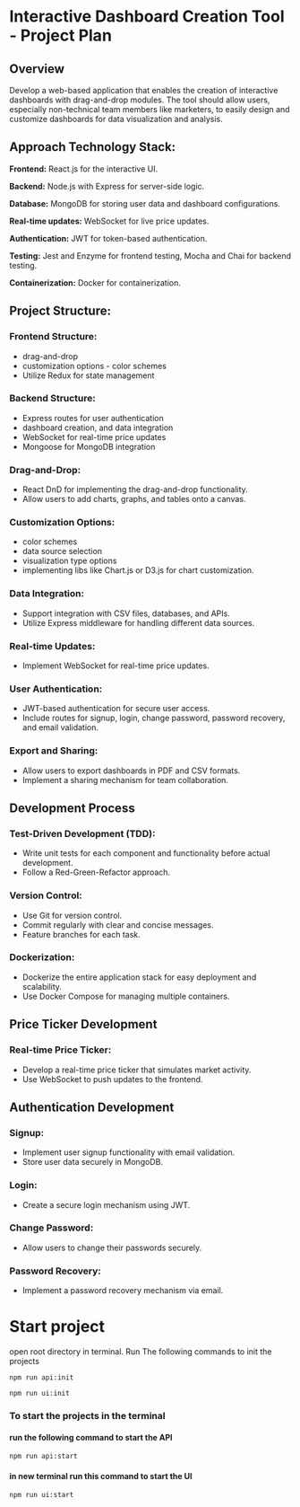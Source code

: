 # Interactive Dashboard Creation Tool - Project Plan

## Overview
Develop a web-based application that enables the creation of interactive dashboards with
drag-and-drop modules. The tool should allow users, especially non-technical team members like
marketers, to easily design and customize dashboards for data visualization and analysis.

## Approach Technology Stack:
**Frontend:** React.js for the interactive UI.

**Backend:** Node.js with Express for server-side logic.

**Database:** MongoDB for storing user data and dashboard configurations.

**Real-time updates:** WebSocket for live price updates.

**Authentication:** JWT for token-based authentication.

**Testing:** Jest and Enzyme for frontend testing, Mocha and Chai for backend testing.

**Containerization:** Docker for containerization.

## Project Structure:

### Frontend Structure:
- drag-and-drop
- customization options - color schemes
- Utilize Redux for state management

### Backend Structure:
- Express routes for user authentication
- dashboard creation, and data integration
- WebSocket for real-time price updates
- Mongoose for MongoDB integration 

### Drag-and-Drop:
- React DnD for implementing the drag-and-drop functionality. 
- Allow users to add charts, graphs, and tables onto a canvas.

### Customization Options:
- color schemes
- data source selection
- visualization type options
- implementing libs like Chart.js or D3.js for chart customization.

### Data Integration:
- Support integration with CSV files, databases, and APIs.
- Utilize Express middleware for handling different data sources.

### Real-time Updates:
- Implement WebSocket for real-time price updates.

### User Authentication:
- JWT-based authentication for secure user access.
- Include routes for signup, login, change password, password recovery, and email validation.

### Export and Sharing:
- Allow users to export dashboards in PDF and CSV formats.
- Implement a sharing mechanism for team collaboration. 

## Development Process

### Test-Driven Development (TDD):
- Write unit tests for each component and functionality before actual development.
- Follow a Red-Green-Refactor approach.

### Version Control:
- Use Git for version control.
- Commit regularly with clear and concise messages.
- Feature branches for each task.

### Dockerization:
- Dockerize the entire application stack for easy deployment and scalability.
- Use Docker Compose for managing multiple containers.

## Price Ticker Development
### Real-time Price Ticker:

- Develop a real-time price ticker that simulates market activity.
- Use WebSocket to push updates to the frontend.

## Authentication Development

### Signup:
- Implement user signup functionality with email validation.
- Store user data securely in MongoDB.

### Login:
- Create a secure login mechanism using JWT.

### Change Password:
- Allow users to change their passwords securely.

### Password Recovery:
- Implement a password recovery mechanism via email.

# Start project

open root directory in terminal. Run The following commands to init the projects

```
npm run api:init
```

```
npm run ui:init
```

### To start the projects in the terminal 

#### run the following command to start the API
```
npm run api:start
```

#### in new terminal run this command to start the UI 
```
npm run ui:start
```